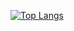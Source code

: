 [![Top Langs](https://github-readme-stats.vercel.app/api/top-langs/?username=wongtimothy13&layout=compact&langs_count=20&theme=dark&hide_border=True&bg_color=#000000)](https://github.com/wongtimothy13/github-readme-stats)

<!--
**wongtimothy13/wongtimothy13** is a ✨ _special_ ✨ repository because its `README.md` (this file) appears on your GitHub profile.

Here are some ideas to get you started:

- 🔭 I’m currently working on ...
- 🌱 I’m currently learning ...
- 👯 I’m looking to collaborate on ...
- 🤔 I’m looking for help with ...
- 💬 Ask me about ...
- 📫 How to reach me: ...
- 😄 Pronouns: ...
- ⚡ Fun fact: ...
-->
